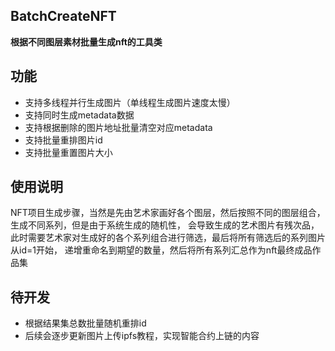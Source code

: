 ## BatchCreateNFT
**根据不同图层素材批量生成nft的工具类**
## 功能
* 支持多线程并行生成图片（单线程生成图片速度太慢）
* 支持同时生成metadata数据
* 支持根据删除的图片地址批量清空对应metadata
* 支持批量重排图片id
* 支持批量重置图片大小
## 使用说明
NFT项目生成步骤，当然是先由艺术家画好各个图层，然后按照不同的图层组合，生成不同系列，但是由于系统生成的随机性，
会导致生成的艺术图片有残次品，此时需要艺术家对生成好的各个系列组合进行筛选，最后将所有筛选后的系列图片从id=1开始，
递增重命名到期望的数量，然后将所有系列汇总作为nft最终成品作品集
## 待开发
* 根据结果集总数批量随机重排id
* 后续会逐步更新图片上传ipfs教程，实现智能合约上链的内容
